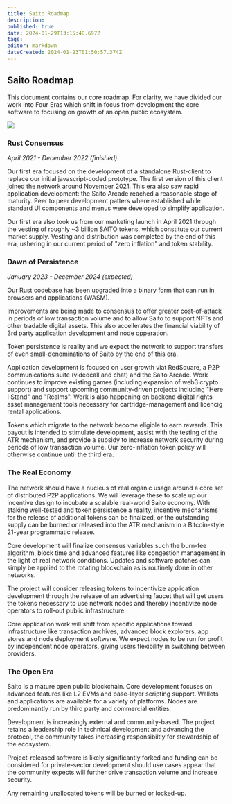 ```yaml
---
title: Saito Roadmap
description: 
published: true
date: 2024-01-29T13:15:48.697Z
tags: 
editor: markdown
dateCreated: 2024-01-23T01:50:57.374Z
---
```


## Saito Roadmap

This document contains our core roadmap. For clarity, we have divided our work into Four Eras which shift in focus from development the core software to focusing on growth of an open public ecosystem.

![](https://saito.tech/wp-content/uploads/2022/04/img_62556f349adbd.png)

### Rust Consensus

*April 2021 - December 2022 (finished)*

Our first era focused on the development of a standalone Rust-client to replace our initial javascript-coded prototype. The first version of this client joined the network around November 2021. This era also saw rapid application development: the Saito Arcade reached a reasonable stage of maturity. Peer to peer development patters where established while standard UI components and menus were developed to simplify application.

Our first era also took us from our marketing launch in April 2021 through the vesting of roughly ~3 billion SAITO tokens, which constitute our current market supply. Vesting and distribution was completed by the end of this era, ushering in our current period of "zero inflation" and token stability.

### Dawn of Persistence

*January 2023 - December 2024 (expected)*

Our Rust codebase has been upgraded into a binary form that can run in browsers and applications (WASM). 

Improvements are being made to consensus to offer greater cost-of-attack in periods of low transaction volume and to allow Saito to support NFTs and other tradable digital assets. This also accellerates the financial viability of 3rd party application development and node opperation. 

Token persistence is reality and we expect the network to support transfers of even small-denominations of Saito by the end of this era.

Application development is focused on user growth viat RedSquare, a P2P communications suite (videocall and chat) and the Saito Arcade. Work continues to improve existing games (including expansion of web3 crypto support) and support upcoming community-driven projects including "Here I Stand" and "Realms". Work is also happening on backend digital rights asset management tools necessary for cartridge-management and licencig rental applications.

Tokens which migrate to the network become eligible to earn rewards. This payout is intended to stimulate development, assist with the testing of the ATR mechanism, and provide a subsidy to increase network security during periods of low transaction volume. Our zero-inflation token policy will otherwise continue until the third era.

### The Real Economy

The network should have a nucleus of real organic usage around a core set of distributed P2P applications. We will leverage these to scale up our incentive design to incubate a scalable real-world Saito economy. With staking well-tested and token persistence a reality, incentive mechanisms for the release of additional tokens can be finalized, or the outstanding supply can be burned or released into the ATR mechanism in a Bitcoin-style 21-year programmatic release.

Core development will finalize consensus variables such the burn-fee algorithm, block time and advanced features like congestion management in the light of real network conditions. Updates and software patches can simply be applied to the rotating blockchain as is routinely done in other networks.

The project will consider releasing tokens to incentivize application development through the release of an advertising faucet that will get users the tokens necessary to use network nodes and thereby incentivize node operators to roll-out public infrastructure. 

Core application work will shift from specific applications toward infrastructure like transaction archives, advanced block explorers, app stores and node deployment software. We expect nodes to be run for profit by independent node operators, giving users flexibility in switching between providers.

### The Open Era

Saito is a mature open public blockchain. Core development focuses on advanced features like L2 EVMs and base-layer scripting support. Wallets and applications are available for a variety of platforms. Nodes are predominantly run by third party and commercial entities.

Development is increasingly external and community-based. The project retains a leadership role in technical development and advancing the protocol, the community takes increasing responsibiltiy for stewardship of the ecosystem. 

Project-released software is likely significantly forked and funding can be considered for private-sector development should use cases appear that the community expects will further drive transaction volume and increase security. 

Any remaining unallocated tokens will be burned or locked-up.